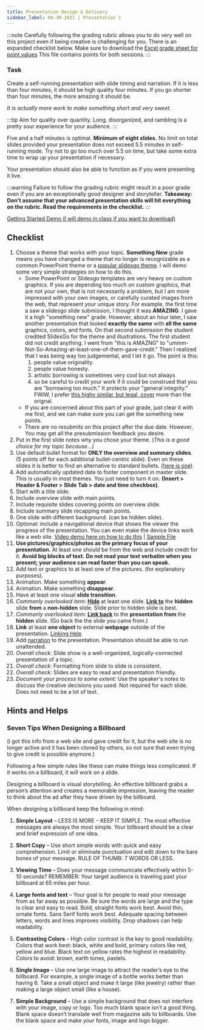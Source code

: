 ```yaml
---
title: Presentation Design & Delivery
sidebar_label: 04-30-2021 | Presentation 1
---
```


:::note
Carefully following the grading rubric allows you to do very well on this project even if being creative is challenging for you.
There is an expanded checklist below. Make sure to download the [Excel grade sheet for point values](https://sakai.unc.edu/access/content/attachment/8f9c1dbd-3e27-400a-bdae-29608fa12361/Assignments/e5499e5d-2705-4760-9c56-4fc4ee0561fd/task05.gradesheet.xlsx) This file contains points for both sessions.
:::

### Task

Create a self-running presentation with slide timing and narration. If it is less than four minutes, it should be high quality four minutes. If you go shorter than four minutes, the more amazing it should be.

*It is actually more work to make something short and very sweet.*

:::tip
 Aim for quality over quantity. Long, disorganized, and rambling is a pretty sour experience for your audience.
:::

Five and a half minutes is optimal.  **Minimum of eight slides.** No limit on total slides provided your presentation does not exceed 5.5 minutes in self-running mode. Try not to go too much over 5.5 on time, but take some extra time to wrap up your presentation if necessary.

Your presentation should also be able to function as if you were presenting it live.



:::warning
Failure to follow the grading rubric might result in a poor grade even if you are an exceptionally good designer and storyteller. **Takeaway: Don't assume that your advanced presentation skills will hit everything on the rubric. Read the requirements in the checklist.**
:::

[Getting Started Demo (I will demo in class if you want to download)](https://github.com/ljonesdesign/161-recitations/raw/master/docs/files/printmakers-draft-presentation.pptx)

## Checklist

1. Choose a theme that works with your topic. **Something New** grade means you have changed a theme that no longer is recognizable as a common PowerPoint theme or a [popular slidesgo theme](https://slidesgo.com). I will demo some very simple strategies on how to do this. 
    * Some PowerPoint or Slidesgo templates are very heavy on custom graphics. If you are depending too much on custom graphics, that are not your own, that is not necessarily a problem, but I am more impressed with your own images, or carefully curated images from the web, that represent your unique story. For example, the first time a saw a slidesgo slide submission, I thought it was **AMAZING**. I gave it a high "something new" grade. However, about an hour later, I saw another presentation that looked **exactly the same** with **all the same** graphics, colors, and fonts. On that second submission the student credited SlidesGo for the theme and illustrations. The first student did not credit anything. I went from "this is AMAZNG" to "ummm-Not-So-Amazing-at-least-one-of-them-gave-credit." Then I realized that I was being way too judgemental, and I let it go. The point is this: 
        1. people value originality.
        2. people value honesty. 
        3. artistic borrowing is sometimes very cool but not always 
        4. so be careful to credit your work if it could be construed that you are "borrowing too much." It protects your "general integrity." FWIW, I prefer [this highy similar, but legal, cover](https://www.youtube.com/watch?v=J61mtatKT1I) more than the orignal.
    * If you are concerned about this part of your grade, just clear it with me first, and we can make sure you can get the something new points. 
    * There are no resubmits on this project after the due date. However, You may get all the presubmission feedback you desire. 
2. Put in the first slide notes why you chose your theme. (*This is a good choice for my topic because...*)
3. Use default bullet format for **ONLY the overview and summary slides**. (5 points off for each additional bullet-centric slide). Even on these slides it is better to find an alternative to standard bullets. [(here is one)](https://support.office.com/en-us/article/Create-custom-bullets-with-pictures-or-symbols-a6bf04a8-be3d-4bec-969a-6196e89da741)
4. Add automatically updated date to footer component in master slide. This is usually in most themes. You just need to turn it on. **(Insert > Header & Footer > Slide Tab > date and time checkbox)**.
5. Start with a title slide.
6. Include overview slide with main points.
7. Include requisite slides covering points on overview slide.
8. Include summary slide recapping main points.
9. One slide with different background. (can be hidden slide).
10. Optional: include a navigational device that shows the viewer the progress of the presentation. You can even make the device links work like a web site. [Video demo here on how to do this](https://ils.unc.edu/courses/2019_spring/inls161_001/videos/presentation-navigation.mp4) | [Sample File](https://ils.unc.edu/courses/2019_spring/inls161_001/06-files/navigation-sample.pptx)
11. **Use pictures/graphics/photos as the primary focus of your presentation**. At least one should be from the web and include credit for it. **Avoid big blocks of text.** **Do not read your text verbatim when you present; your audience can read faster than you can speak.**
12. Add text or graphics to at least one of the pictures. (for explanatory purposes).
13. Animation. Make something **appear**.
14. Animation. Make something **disappear**.
15. Have at least one visual **slide transition**.
16. *Commonly overlooked item:* [**Hide**](https://support.microsoft.com/en-us/office/hide-or-show-a-slide-8313e1ec-3e20-4464-952f-387931554d69?ui=en-us&rs=en-us&ad=us) at least one slide. [**Link to**](https://support.microsoft.com/en-us/office/add-a-hyperlink-to-a-slide-239c6c94-d52f-480c-99ae-8b0acf7df6d9?ui=en-us&rs=en-us&ad=us) the **hidden** slide **from** a **non-hidden** slide. Slide prior to hidden slide is best.
17. *Commonly overlooked item:* [**Link back**](https://support.microsoft.com/en-us/office/add-a-hyperlink-to-a-slide-239c6c94-d52f-480c-99ae-8b0acf7df6d9?ui=en-us&rs=en-us&ad=us) to the **presentation from** the **hidden** slide. (Go back the the slide you came from.)
18. **Link** at least **one object** to external **webpage** outside of the presentation. [Linking Help](https://support.microsoft.com/en-us/office/add-a-hyperlink-to-a-slide-239c6c94-d52f-480c-99ae-8b0acf7df6d9?ui=en-us&rs=en-us&ad=us)
19. Add [narration](https://support.microsoft.com/en-us/office/record-a-slide-show-with-narration-and-slide-timings-0b9502c6-5f6c-40ae-b1e7-e47d8741161c?ui=en-us&rs=en-us&ad=us#OfficeVersion=2016) to the presentation. Presentation should be able to run unattended.
20. *Overall check:* Slide show is a well-organized, logically-connected presentation of a topic.
21. *Overall check:* Formatting from slide to slide is consistent.
22. *Overall check:* Slides are easy to read and presentation friendly.
23. *Document your process to some extent:* Use the speaker's notes to discuss the creative decisions you used. Not required for each slide. Does not need to be a lot of text.

## Hints and Helps

### Seven Tips When Designing a Billboard

(i got this info from a web site and gave credit for it, but the web site is no longer active and it has been cloned by others, so not sure that even trying to give credit is possible anymore.)

Following a few simple rules like these can make things less complicated. If it works on a billboard, it will work on a slide.

Designing a billboard is visual storytelling.  An effective billboard grabs a person’s attention and creates a memorable impression, leaving the reader to think about the ad after they have driven by the billboard.

When designing a billboard keep the following in mind:

1. **Simple Layout** – LESS IS MORE – KEEP IT SIMPLE.  The most effective messages are always the most simple.  Your billboard should be a clear and brief expression of one idea.

2. **Short Copy** – Use short simple words with quick and easy comprehension.  Limit or eliminate punctuation and edit down to the bare bones of your message.  RULE OF THUMB: 7 WORDS OR LESS.

3. **Viewing Time** – Does your message communicate effectively within 5-10 seconds?  REMEMBER:  Your target audience is traveling past your billboard at 65 miles per hour.

4. **Large fonts and text** – Your goal is for people to read your message from as far away as possible.  Be sure the words are large and the type is clear and easy to read.  Bold, straight fonts work best.  Avoid thin, ornate fonts.  Sans Serif fonts work best.  Adequate spacing between letters, words and lines improves visibility.  Drop shadows can help readability.

5. **Contrasting Colors** – High color contrast is the key to good readability.  Colors that work best:  black, white and bold, primary colors like red, yellow and blue.  Black text on yellow rates the highest in readability.  Colors to avoid:  brown, earth tones, pastels.

6. **Single Image** – Use one large image to attract the reader’s eye to the billboard.  For example, a single image of a bottle works better than having 6.  Take a small object and make it large (like jewelry) rather than making a large object small (like a house).

7. **Simple Background** – Use a simple background that does not interfere with your image, copy or logo.  Too much blank space isn’t a good thing.  Blank space doesn’t translate well from magazine ads to billboards.  Use the blank space and make your fonts, image and logo bigger.
